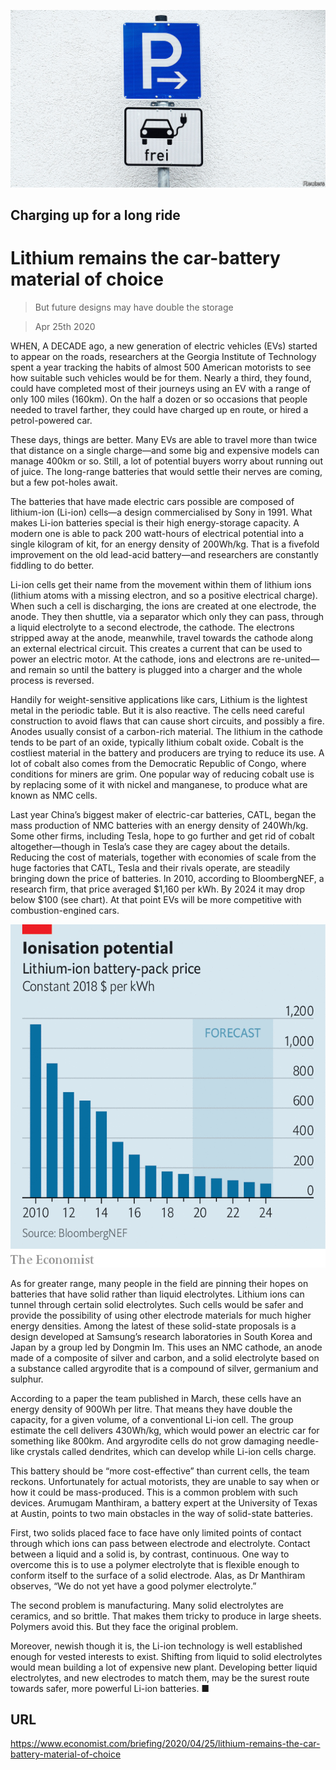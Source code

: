 ![](./images/20200425_BBP002_1.jpg)

## Charging up for a long ride

# Lithium remains the car-battery material of choice

> But future designs may have double the storage

> Apr 25th 2020

WHEN, A DECADE ago, a new generation of electric vehicles (EVs) started to appear on the roads, researchers at the Georgia Institute of Technology spent a year tracking the habits of almost 500 American motorists to see how suitable such vehicles would be for them. Nearly a third, they found, could have completed most of their journeys using an EV with a range of only 100 miles (160km). On the half a dozen or so occasions that people needed to travel farther, they could have charged up en route, or hired a petrol-powered car.

These days, things are better. Many EVs are able to travel more than twice that distance on a single charge—and some big and expensive models can manage 400km or so. Still, a lot of potential buyers worry about running out of juice. The long-range batteries that would settle their nerves are coming, but a few pot-holes await.

The batteries that have made electric cars possible are composed of lithium-ion (Li-ion) cells—a design commercialised by Sony in 1991. What makes Li-ion batteries special is their high energy-storage capacity. A modern one is able to pack 200 watt-hours of electrical potential into a single kilogram of kit, for an energy density of 200Wh/kg. That is a fivefold improvement on the old lead-acid battery—and researchers are constantly fiddling to do better.

Li-ion cells get their name from the movement within them of lithium ions (lithium atoms with a missing electron, and so a positive electrical charge). When such a cell is discharging, the ions are created at one electrode, the anode. They then shuttle, via a separator which only they can pass, through a liquid electrolyte to a second electrode, the cathode. The electrons stripped away at the anode, meanwhile, travel towards the cathode along an external electrical circuit. This creates a current that can be used to power an electric motor. At the cathode, ions and electrons are re-united—and remain so until the battery is plugged into a charger and the whole process is reversed.



Handily for weight-sensitive applications like cars, Lithium is the lightest metal in the periodic table. But it is also reactive. The cells need careful construction to avoid flaws that can cause short circuits, and possibly a fire. Anodes usually consist of a carbon-rich material. The lithium in the cathode tends to be part of an oxide, typically lithium cobalt oxide. Cobalt is the costliest material in the battery and producers are trying to reduce its use. A lot of cobalt also comes from the Democratic Republic of Congo, where conditions for miners are grim. One popular way of reducing cobalt use is by replacing some of it with nickel and manganese, to produce what are known as NMC cells.

Last year China’s biggest maker of electric-car batteries, CATL, began the mass production of NMC batteries with an energy density of 240Wh/kg. Some other firms, including Tesla, hope to go further and get rid of cobalt altogether—though in Tesla’s case they are cagey about the details. Reducing the cost of materials, together with economies of scale from the huge factories that CATL, Tesla and their rivals operate, are steadily bringing down the price of batteries. In 2010, according to BloombergNEF, a research firm, that price averaged $1,160 per kWh. By 2024 it may drop below $100 (see chart). At that point EVs will be more competitive with combustion-engined cars.



![](./images/20200425_BBC291_0.png)

As for greater range, many people in the field are pinning their hopes on batteries that have solid rather than liquid electrolytes. Lithium ions can tunnel through certain solid electrolytes. Such cells would be safer and provide the possibility of using other electrode materials for much higher energy densities. Among the latest of these solid-state proposals is a design developed at Samsung’s research laboratories in South Korea and Japan by a group led by Dongmin Im. This uses an NMC cathode, an anode made of a composite of silver and carbon, and a solid electrolyte based on a substance called argyrodite that is a compound of silver, germanium and sulphur.

According to a paper the team published in March, these cells have an energy density of 900Wh per litre. That means they have double the capacity, for a given volume, of a conventional Li-ion cell. The group estimate the cell delivers 430Wh/kg, which would power an electric car for something like 800km. And argyrodite cells do not grow damaging needle-like crystals called dendrites, which can develop while Li-ion cells charge.

This battery should be “more cost-effective” than current cells, the team reckons. Unfortunately for actual motorists, they are unable to say when or how it could be mass-produced. This is a common problem with such devices. Arumugam Manthiram, a battery expert at the University of Texas at Austin, points to two main obstacles in the way of solid-state batteries.

First, two solids placed face to face have only limited points of contact through which ions can pass between electrode and electrolyte. Contact between a liquid and a solid is, by contrast, continuous. One way to overcome this is to use a polymer electrolyte that is flexible enough to conform itself to the surface of a solid electrode. Alas, as Dr Manthiram observes, “We do not yet have a good polymer electrolyte.”

The second problem is manufacturing. Many solid electrolytes are ceramics, and so brittle. That makes them tricky to produce in large sheets. Polymers avoid this. But they face the original problem.

Moreover, newish though it is, the Li-ion technology is well established enough for vested interests to exist. Shifting from liquid to solid electrolytes would mean building a lot of expensive new plant. Developing better liquid electrolytes, and new electrodes to match them, may be the surest route towards safer, more powerful Li-ion batteries. ■

## URL

https://www.economist.com/briefing/2020/04/25/lithium-remains-the-car-battery-material-of-choice

